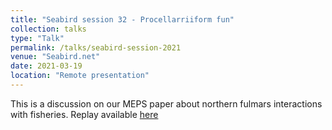 ```yaml
---
title: "Seabird session 32 - Procellarriiform fun"
collection: talks
type: "Talk"
permalink: /talks/seabird-session-2021
venue: "Seabird.net"
date: 2021-03-19
location: "Remote presentation"
---
```


This is a discussion on our MEPS paper about northern fulmars interactions with fisheries. Replay available [here](https://www.youtube.com/watch?v=YK3pmQrfMnA)
